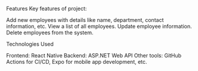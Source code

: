 Features
Key features  of project:

Add new employees with details like name, department, contact information, etc.
View a list of all employees.
Update employee information.
Delete employees from the system.


Technologies Used

Frontend: React Native
Backend: ASP.NET Web API
Other tools: GitHub Actions for CI/CD, Expo for mobile app development, etc.


